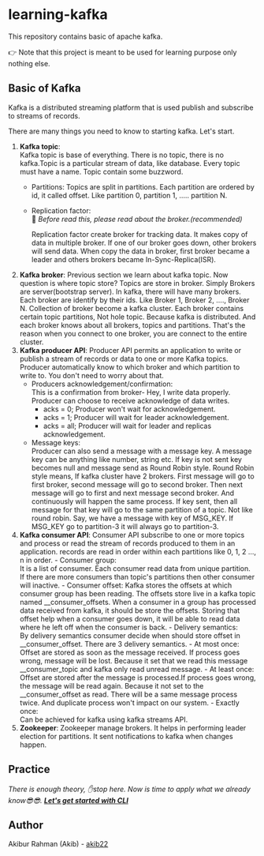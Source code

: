 # learning-kafka

This repository contains basic of apache kafka.

👉 Note that this project is meant to be used for learning purpose only nothing else.

## Basic of Kafka

Kafka is a distributed streaming platform that is used publish and subscribe to streams of records.

There are many things you need to know to starting kafka. Let's start.

1. **Kafka topic**:  
Kafka topic is base of everything. There is no topic, there is no kafka.Topic is a particular stream of data, like database. Every topic must have a name. Topic contain some buzzword.
    - Partitions:
    Topics are split in partitions. Each partition are ordered by id, it called offset. Like partition 0, partition 1, ..... partition N.
    - Replication factor:  
      🙏 *Before read this, please read about the broker.(recommended)*

      Replication factor create broker for tracking data. It makes copy of data in multiple broker. If one of our broker goes down, other brokers will send data. When copy the data in broker, first broker became a leader and others brokers became In-Sync-Replica(ISR).
2. **Kafka broker**:
 Previous section we learn about kafka topic. Now question is where topic store? Topics are store in broker. Simply Brokers are server(bootstrap server). In kafka, there will have many brokers. Each broker are identify by their ids. Like Broker 1, Broker 2, ...., Broker N. Collection of broker become a kafka cluster. Each broker contains certain topic partitions, Not hole topic. Because kafka is distributed. And each broker knows about all brokers, topics and partitions. That's the reason when you connect to one broker, you are connect to the entire cluster.
3. **Kafka producer API**:
 Producer API permits an application to write or publish a stream of records or data to one or more Kafka topics. Producer automatically know to which broker and which partition to write to. You don't need to worry about that.
     - Producers acknowledgement/confirmation:  
     This is a confirmation from broker- Hey, I write data properly. Producer can choose to receive acknowledge of data writes.
         - acks = 0; Producer won't wait for acknowledgement.
         - acks = 1; Producer will wait for leader acknowledgement.
         - acks = all; Producer will wait for leader and replicas acknowledgement.
     - Message keys:  
     Producer can also send a message with a message key. A message key can be anything like number, string etc. If key is not sent key becomes null and message send as Round Robin style. Round Robin style means, If kafka cluster have 2 brokers. First message will go to first broker, second message will go to second broker. Then next message will go to first and next message second broker. And continuously will happen the same process. If key sent, then all message for that key will go to the same partition of a topic. Not like round robin. Say, we have a message with key of MSG_KEY. If MSG_KEY go to partition-3 it will always go to partition-3.
4. **Kafka consumer API**:
  Consumer API subscribe to one or more topics and process or read the stream of records produced to them in an application. records are read in order within each partitions like 0, 1, 2 ..., n in order.
       - Consumer group:  
       It is a list of consumer. Each consumer read data from unique partition. If there are more consumers than topic's partitions then other consumer will inactive.
       - Consumer offset:
       Kafka stores the offsets at which consumer group has been reading. The offsets store live in a kafka topic named __consumer_offsets. When a consumer in a group has processed data received from kafka, it should be store the offsets. Storing that offset help when a consumer goes down, it will be able to read data where he left off when the consumer is back.
       - Delivery semantics:  
        By delivery semantics consumer decide when should store offset in __consumer_offset. There are 3 delivery semantics.
         - At most once:  
         Offset are stored as soon as the message received. If process goes wrong, message will be lost. Because it set that we read this message __consumer_topic and kafka only read unread message.
         - At least once:
         Offset are stored after the message is processed.If process goes wrong, the message will be read again. Because it not set to the __consumer_offset as read. There will be a same message process twice. And duplicate process won't impact on our system.
         - Exactly once:  
         Can be achieved for kafka using kafka streams API.
5. **Zookeeper**:
Zookeeper manage brokers. It helps in performing leader election for partitions. It sent notifications to kafka when changes happen.

## Practice

*There is enough theory, ✋stop here. Now is time to apply what we already know😎😎. **[Let's get started with CLI](https://github.com/akib22/learning-kafka/blob/master/practice.md)***

## Author

Akibur Rahman (Akib) - [akib22](https://github.com/akib22)
